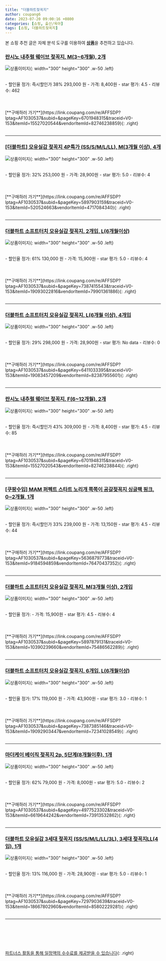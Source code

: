 ```yaml
---
title: "더블하트젖꼭지"
author: coupang6
date: 2023-07-20 09:00:16 +0800
categories: [쇼핑, 출산/육아]
tags: [쇼핑, 더블하트젖꼭지]
---
```


본 쇼핑 추천 글은 자체 분석 도구를 이용하여 [**상품**](https://link.coupang.com/a/bao1ui)을 추천하고 있습니다.

### [란시노 내추럴 웨이브 젖꼭지, M(3~6개월), 2개](https://link.coupang.com/re/AFFSDP?lptag=AF1030537&subid=&pageKey=6701948315&traceid=V0-153&itemId=15527020544&vendorItemId=82746238859)

![상품이미지](https://thumbnail9.coupangcdn.com/thumbnails/remote/230x230ex/image/rs_quotation_api/jhszlj85/2e321fddf6a5406b8aa643eaf7fa5c39.jpg){: width="300" height="300" .w-50 .left}


<br>
- 할인율 정가: 즉시할인가 38%  293,000   원
- 가격: 8,400원
- star 평가: 4.5
- 리뷰수: 462
<br>
<br>
<br>
<br>
[**구매하러 가기**](https://link.coupang.com/re/AFFSDP?lptag=AF1030537&subid=&pageKey=6701948315&traceid=V0-153&itemId=15527020544&vendorItemId=82746238859){: .right}
<br>
<br>

---

### [[더블하트] 모유실감 젖꼭지 4P특가 (SS/S/M/L/LL), M(3개월 이상), 4개](https://link.coupang.com/re/AFFSDP?lptag=AF1030537&subid=&pageKey=5897903159&traceid=V0-153&itemId=520524663&vendorItemId=4717084340)

![상품이미지](https://thumbnail8.coupangcdn.com/thumbnails/remote/230x230ex/image/vendor_inventory/431a/06d41a4d7fb90d58b9a845ef0d8b88aecbca4a06dc37d06fb6502fe4373e.png){: width="300" height="300" .w-50 .left}


<br>
- 할인율 정가: 32%  253,000   원
- 가격: 28,900원
- star 평가: 5.0
- 리뷰수: 4
<br>
<br>
<br>
<br>
[**구매하러 가기**](https://link.coupang.com/re/AFFSDP?lptag=AF1030537&subid=&pageKey=5897903159&traceid=V0-153&itemId=520524663&vendorItemId=4717084340){: .right}
<br>
<br>

---

### [더블하트 소프트터치 모유실감 젖꼭지, 2개입, L(6개월이상)](https://link.coupang.com/re/AFFSDP?lptag=AF1030537&subid=&pageKey=7387415543&traceid=V0-153&itemId=19093022816&vendorItemId=79901361886)

![상품이미지](https://thumbnail10.coupangcdn.com/thumbnails/remote/230x230ex/image/vendor_inventory/db2e/afe52fd881f6cece9e6b69c3d0e5c490b345cc34b09651af093051b9e91a.jpg){: width="300" height="300" .w-50 .left}


<br>
- 할인율 정가: 61%  130,000   원
- 가격: 15,900원
- star 평가: 5.0
- 리뷰수: 4
<br>
<br>
<br>
<br>
[**구매하러 가기**](https://link.coupang.com/re/AFFSDP?lptag=AF1030537&subid=&pageKey=7387415543&traceid=V0-153&itemId=19093022816&vendorItemId=79901361886){: .right}
<br>
<br>

---

### [더블하트 소프트터치 모유실감 젖꼭지, L(6개월 이상), 4개입](https://link.coupang.com/re/AFFSDP?lptag=AF1030537&subid=&pageKey=6411033395&traceid=V0-153&itemId=19083457209&vendorItemId=82387955601)

![상품이미지](https://thumbnail10.coupangcdn.com/thumbnails/remote/230x230ex/image/vendor_inventory/db2e/afe52fd881f6cece9e6b69c3d0e5c490b345cc34b09651af093051b9e91a.jpg){: width="300" height="300" .w-50 .left}


<br>
- 할인율 정가: 29%  298,000   원
- 가격: 28,900원
- star 평가: No data
- 리뷰수: 0
<br>
<br>
<br>
<br>
[**구매하러 가기**](https://link.coupang.com/re/AFFSDP?lptag=AF1030537&subid=&pageKey=6411033395&traceid=V0-153&itemId=19083457209&vendorItemId=82387955601){: .right}
<br>
<br>

---

### [란시노 내추럴 웨이브 젖꼭지, F(6~12개월), 2개](https://link.coupang.com/re/AFFSDP?lptag=AF1030537&subid=&pageKey=6701948315&traceid=V0-153&itemId=15527020543&vendorItemId=82746238844)

![상품이미지](https://thumbnail7.coupangcdn.com/thumbnails/remote/230x230ex/image/rs_quotation_api/iyxfigzg/d631bd3607484bcd9503b46e767c0871.jpg){: width="300" height="300" .w-50 .left}


<br>
- 할인율 정가: 즉시할인가 43%  309,000   원
- 가격: 8,400원
- star 평가: 4.5
- 리뷰수: 85
<br>
<br>
<br>
<br>
[**구매하러 가기**](https://link.coupang.com/re/AFFSDP?lptag=AF1030537&subid=&pageKey=6701948315&traceid=V0-153&itemId=15527020543&vendorItemId=82746238844){: .right}
<br>
<br>

---

### [[쿠팡수입] MAM 퍼펙트 스타트 노리개 쪽쪽이 공갈젖꼭지 싱글팩 핑크, 0~2개월, 1개](https://link.coupang.com/re/AFFSDP?lptag=AF1030537&subid=&pageKey=5636879773&traceid=V0-153&itemId=9184594859&vendorItemId=76470437352)

![상품이미지](https://thumbnail8.coupangcdn.com/thumbnails/remote/230x230ex/image/retail/images/2407455683559301-61f998fa-ad47-4c3b-9a6f-2ce0c61ab6f1.jpg){: width="300" height="300" .w-50 .left}


<br>
- 할인율 정가: 즉시할인가 33%  239,000   원
- 가격: 13,150원
- star 평가: 4.5
- 리뷰수: 44
<br>
<br>
<br>
<br>
[**구매하러 가기**](https://link.coupang.com/re/AFFSDP?lptag=AF1030537&subid=&pageKey=5636879773&traceid=V0-153&itemId=9184594859&vendorItemId=76470437352){: .right}
<br>
<br>

---

### [더블하트 소프트터치 모유실감 젖꼭지, M(3개월 이상), 2개입](https://link.coupang.com/re/AFFSDP?lptag=AF1030537&subid=&pageKey=5897879131&traceid=V0-153&itemId=10390239660&vendorItemId=75486562289)

![상품이미지](https://thumbnail8.coupangcdn.com/thumbnails/remote/230x230ex/image/vendor_inventory/431a/06d41a4d7fb90d58b9a845ef0d8b88aecbca4a06dc37d06fb6502fe4373e.png){: width="300" height="300" .w-50 .left}


<br>
- 할인율 정가: 
- 가격: 15,900원
- star 평가: 4.5
- 리뷰수: 4
<br>
<br>
<br>
<br>
[**구매하러 가기**](https://link.coupang.com/re/AFFSDP?lptag=AF1030537&subid=&pageKey=5897879131&traceid=V0-153&itemId=10390239660&vendorItemId=75486562289){: .right}
<br>
<br>

---

### [더블하트 소프트터치 모유실감 젖꼭지, 6개입, L(6개월이상)](https://link.coupang.com/re/AFFSDP?lptag=AF1030537&subid=&pageKey=7387385146&traceid=V0-153&itemId=19092903447&vendorItemId=72341028549)

![상품이미지](https://thumbnail10.coupangcdn.com/thumbnails/remote/230x230ex/image/vendor_inventory/db2e/afe52fd881f6cece9e6b69c3d0e5c490b345cc34b09651af093051b9e91a.jpg){: width="300" height="300" .w-50 .left}


<br>
- 할인율 정가: 17%  119,000   원
- 가격: 43,900원
- star 평가: 3.0
- 리뷰수: 1
<br>
<br>
<br>
<br>
[**구매하러 가기**](https://link.coupang.com/re/AFFSDP?lptag=AF1030537&subid=&pageKey=7387385146&traceid=V0-153&itemId=19092903447&vendorItemId=72341028549){: .right}
<br>
<br>

---

### [마더케이 베이직 젖꼭지 2p, 5단계(8개월이후), 1개](https://link.coupang.com/re/AFFSDP?lptag=AF1030537&subid=&pageKey=4977523302&traceid=V0-153&itemId=6619644242&vendorItemId=73913532862)

![상품이미지](https://thumbnail9.coupangcdn.com/thumbnails/remote/230x230ex/image/retail/images/3520196440615136-a3d677e8-d1bf-435b-a8ac-62aebaff7da7.jpg){: width="300" height="300" .w-50 .left}


<br>
- 할인율 정가: 62%  79,000   원
- 가격: 8,000원
- star 평가: 5.0
- 리뷰수: 2
<br>
<br>
<br>
<br>
[**구매하러 가기**](https://link.coupang.com/re/AFFSDP?lptag=AF1030537&subid=&pageKey=4977523302&traceid=V0-153&itemId=6619644242&vendorItemId=73913532862){: .right}
<br>
<br>

---

### [더블하트 모유실감 3세대 젖꼭지 (SS/S/M/L/LL/3L), 3세대 젖꼭지LL(4입), 1개](https://link.coupang.com/re/AFFSDP?lptag=AF1030537&subid=&pageKey=7297903639&traceid=V0-153&itemId=18667802960&vendorItemId=85802229281)

![상품이미지](https://thumbnail7.coupangcdn.com/thumbnails/remote/230x230ex/image/vendor_inventory/ad87/31dd3a6e5e5b5a9a76b1e47365a25920426ff040ef26b221f5a5ae3e0cba.jpg){: width="300" height="300" .w-50 .left}


<br>
- 할인율 정가: 13%  116,000   원
- 가격: 28,900원
- star 평가: 5.0
- 리뷰수: 1
<br>
<br>
<br>
<br>
[**구매하러 가기**](https://link.coupang.com/re/AFFSDP?lptag=AF1030537&subid=&pageKey=7297903639&traceid=V0-153&itemId=18667802960&vendorItemId=85802229281){: .right}
<br>
<br>

---
<br><br><br><br><br> [파트너스 활동을 통해 일정액의 수수료를 제공받을 수 있습니다](https://link.coupang.com/a/bao1ui){: .right}